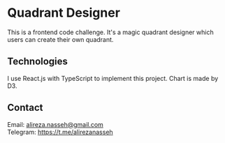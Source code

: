 # Quadrant Designer
This is a frontend code challenge. It's a magic quadrant designer which users can create their own quadrant.
## Technologies
I use React.js with TypeScript to implement this project. Chart is made by D3.
## Contact
Email: alireza.nasseh@gmail.com  
Telegram: https://t.me/alirezanasseh
